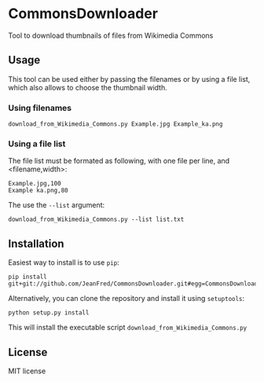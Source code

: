CommonsDownloader
=================

Tool to download thumbnails of files from Wikimedia Commons 


Usage
-----

This tool can be used either by passing the filenames or by using a file list,
which also allows to choose the thumbnail width.

### Using filenames ###

    download_from_Wikimedia_Commons.py Example.jpg Example_ka.png


### Using a file list ###

The file list must be formated as following, with one file per line, and <filename,width>:

    Example.jpg,100
    Example ka.png,80

The use the `--list` argument:

    download_from_Wikimedia_Commons.py --list list.txt


Installation
------------

Easiest way to install is to use `pip`:

    pip install git+git://github.com/JeanFred/CommonsDownloader.git#egg=CommonsDownloader

Alternatively, you can clone the repository and install it using `setuptools`:

    python setup.py install

This will install the executable script `download_from_Wikimedia_Commons.py`


License
-------
MIT license
